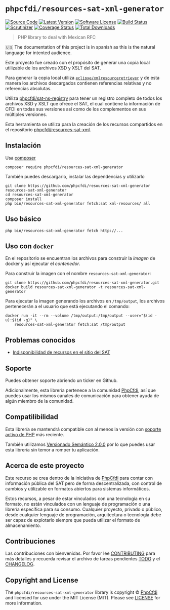 # `phpcfdi/resources-sat-xml-generator`

[![Source Code][badge-source]][source]
[![Latest Version][badge-release]][release]
[![Software License][badge-license]][license]
[![Build Status][badge-build]][build]
[![Scrutinizer][badge-quality]][quality]
[![Coverage Status][badge-coverage]][coverage]
[![Total Downloads][badge-downloads]][downloads]

> PHP library to deal with Mexican RFC

:us: The documentation of this project is in spanish as this is the natural language for intented audience.

Este proyecto fue creado con el propósito de generar una copia local utilizable de los archivos XSD y XSLT del SAT.

Para generar la copia local utiliza [`eclipxe/xmlresourceretriever`](https://github.com/eclipxe13/XmlResourceRetriever)
y de esta manera los archivos descargados contienen referencias relativas y no referencias absolutas.

Utiliza [phpcfdi/sat-ns-registry](https://github.com/phpcfdi/sat-ns-registry) para tener un registro completo de todos
los archivos XSD y XSLT que ofrece el SAT, el cual contiene la información de CFDI en todas sus versiones así como
de los complementos en sus múltiples versiones.

Esta herramienta se utiliza para la creación de los recursos compartidos en el repositorio
[phpcfdi/resources-sat-xml](https://github.com/phpcfdi/resources-sat-xml).

## Instalación

Usa [composer](https://getcomposer.org/)

```shell
composer require phpcfdi/resources-sat-xml-generator
```

También puedes descargarlo, instalar las dependencias y utilizarlo

```shell
git clone https://github.com/phpcfdi/resources-sat-xml-generator resources-sat-xml-generator
cd resources-sat-xml-generator
composer install
php bin/resources-sat-xml-generator fetch:sat xml-resources/ all
``` 

## Uso básico

```shell
php bin/resources-sat-xml-generator fetch http://...
```

## Uso con `docker`

En el repositorio se encuentran los archivos para construir la *imagen* de docker y así ejecutar el *contenedor*.

Para construir la imagen con el nombre `resources-sat-xml-generator`: 

```shell
git clone https://github.com/phpcfdi/resources-sat-xml-generator.git
docker build resources-sat-xml-generator -t resources-sat-xml-generator
```

Para ejecutar la imagen generando los archivos en `/tmp/output`,
los archivos pertenecerán a el usuario que está ejecutando el comando:

```shell
docker run -it --rm --volume /tmp/output:/tmp/output --user="$(id -u):$(id -g)" \
    resources-sat-xml-generator fetch:sat /tmp/output
```

## Problemas conocidos

- [Indisponibilidad de recursos en el sitio del SAT](docs/ISSUE_INCOMPLETOS.md)

## Soporte

Puedes obtener soporte abriendo un ticker en Github.

Adicionalmente, esta librería pertenece a la comunidad [PhpCfdi](https://www.phpcfdi.com), así que puedes usar los
mismos canales de comunicación para obtener ayuda de algún miembro de la comunidad.

## Compatilibilidad

Esta librería se mantendrá compatible con al menos la versión con
[soporte activo de PHP](https://www.php.net/supported-versions.php) más reciente.

También utilizamos [Versionado Semántico 2.0.0](docs/SEMVER.md) por lo que puedes usar esta librería
sin temor a romper tu aplicación.

## Acerca de este proyecto

Este recurso se crea dentro de la iniciativa de [PhpCfdi](https://www.phpcfdi.com) para contar con información pública del
SAT pero de forma descentralizada, con control de cambios y utilizable en formatos abiertos para sistemas informáticos.

Estos recursos, a pesar de estar vinculados con una tecnología en su formato, no están vinculados con un lenguaje
de programación o una librería específica para su consumo. Cualquier proyecto, privado o público, desde cualquier
lenguaje de programación, arquitectura o tecnología debe ser capaz de explotarlo siempre que pueda utilizar el
formato de almacenamiento.

## Contribuciones

Las contribuciones con bienvenidas. Por favor lee [CONTRIBUTING][] para más detalles
y recuerda revisar el archivo de tareas pendientes [TODO][] y el [CHANGELOG][].

## Copyright and License

The `phpcfdi/resources-sat-xml-generator` library is copyright © [PhpCfdi](https://www.phpcfdi.com)
and licensed for use under the MIT License (MIT). Please see [LICENSE][] for more information.


[contributing]: https://github.com/phpcfdi/resources-sat-xml-generator/blob/master/CONTRIBUTING.md
[changelog]: https://github.com/phpcfdi/resources-sat-xml-generator/blob/master/docs/CHANGELOG.md
[todo]: https://github.com/phpcfdi/resources-sat-xml-generator/blob/master/docs/TODO.md

[source]: https://github.com/phpcfdi/resources-sat-xml-generator
[release]: https://github.com/phpcfdi/resources-sat-xml-generator/releases
[license]: https://github.com/phpcfdi/resources-sat-xml-generator/blob/master/LICENSE
[build]: https://travis-ci.com/phpcfdi/resources-sat-xml-generator?branch=master
[quality]: https://scrutinizer-ci.com/g/phpcfdi/resources-sat-xml-generator/
[coverage]: https://scrutinizer-ci.com/g/phpcfdi/resources-sat-xml-generator/code-structure/master/code-coverage
[downloads]: https://packagist.org/packages/phpcfdi/resources-sat-xml-generator

[badge-source]: http://img.shields.io/badge/source-phpcfdi/resources--sat--xml--generator-blue?style=flat-square
[badge-release]: https://img.shields.io/github/release/phpcfdi/resources-sat-xml-generator?style=flat-square
[badge-license]: https://img.shields.io/github/license/phpcfdi/resources-sat-xml-generator?style=flat-square
[badge-build]: https://img.shields.io/travis/com/phpcfdi/resources-sat-xml-generator/master?style=flat-square
[badge-quality]: https://img.shields.io/scrutinizer/g/phpcfdi/resources-sat-xml-generator/master?style=flat-square
[badge-coverage]: https://img.shields.io/scrutinizer/coverage/g/phpcfdi/resources-sat-xml-generator/master?style=flat-square
[badge-downloads]: https://img.shields.io/packagist/dt/phpcfdi/resources-sat-xml-generator?style=flat-square
